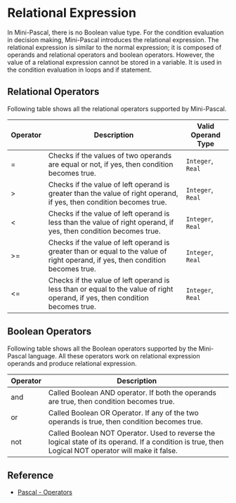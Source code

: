 # Relational Expression
In Mini-Pascal, there is no Boolean value type. For the condition evaluation in decision making, Mini-Pascal introduces the relational expression. The relational expression is similar to the normal expression; it is composed of operands and relational operators and boolean operators. However, the value of a relational expression cannot be stored in a variable. It is used in the condition evaluation in loops and if statement.

## Relational Operators
Following table shows all the relational operators supported by Mini-Pascal.

| Operator | Description | Valid Operand Type |
| -------- | ----------- | --------|
| = | Checks if the values of two operands are equal or not, if yes, then condition becomes true. | `Integer`, `Real` |
| > | Checks if the value of left operand is greater than the value of right operand, if yes, then condition becomes true. | `Integer`, `Real` |
| < | Checks if the value of left operand is less than the value of right operand, if yes, then condition becomes true. | `Integer`, `Real` |
| >= | Checks if the value of left operand is greater than or equal to the value of right operand, if yes, then condition becomes true. | `Integer`, `Real` |
| <= | Checks if the value of left operand is less than or equal to the value of right operand, if yes, then condition becomes true. | `Integer`, `Real` |

## Boolean Operators
Following table shows all the Boolean operators supported by the Mini-Pascal language. All these operators work on relational expression operands and produce relational expression.

| Operator | Description |
| -------- | ------------|
| and | Called Boolean AND operator. If both the operands are true, then condition becomes true. |
| or | Called Boolean OR Operator. If any of the two operands is true, then condition becomes true. |
| not | Called Boolean NOT Operator. Used to reverse the logical state of its operand. If a condition is true, then Logical NOT operator will make it false. |

## Reference
* [Pascal - Operators](https://www.tutorialspoint.com/pascal/pascal_operators.htm)
